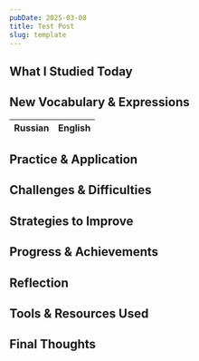 ```yaml
---
pubDate: 2025-03-08
title: Test Post
slug: template
---
```


## What I Studied Today
<!-- List key topics or skills you worked on today. -->

## New Vocabulary & Expressions
<!-- Write down useful words, phrases, or idioms you learned. -->

Russian | English
--- | ---

## Practice & Application
<!-- How did you practice what you learned? -->

## Challenges & Difficulties
<!-- What was difficult today? -->

## Strategies to Improve
<!-- What will you do to overcome today’s challenges? -->

## Progress & Achievements
<!-- What improvements have you noticed? Celebrate small wins! -->

## Reflection
<!-- How do you feel about today’s learning session? -->

## Tools & Resources Used
<!-- List any apps, websites, or books you used today. -->

## Final Thoughts
<!-- Write anything else that comes to mind about your language learning journey. -->